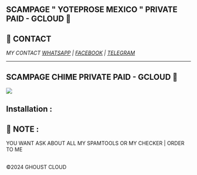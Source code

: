 ## SCAMPAGE " YOTEPROSE MEXICO " PRIVATE PAID - GCLOUD 👾

## **📧 CONTACT**

_MY CONTACT <a href="https://wa.me/+380675877299/">WHATSAPP</a>_
_| <a href="https://www.facebook.com/usdsmellyy">FACEBOOK</a>_
_| <a href="https://web.telegram.org/k/#@usdsmellyy">TELEGRAM</a>_

---

<h2>SCAMPAGE CHIME PRIVATE PAID - GCLOUD 👾 </h2>
<img src="https://i.imgur.com/RvBPUMO.png" style="max-width:100%">

## Installation :

## **🦄 NOTE** :

YOU WANT ASK ABOUT ALL MY SPAMTOOLS OR MY CHECKER | ORDER TO ME

<br>©2024 GHOUST CLOUD
